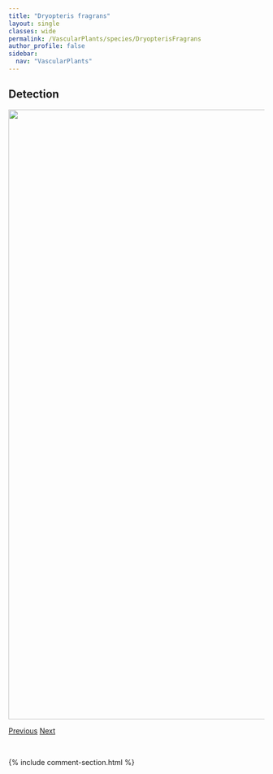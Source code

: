 ```yaml
---
title: "Dryopteris fragrans"
layout: single
classes: wide
permalink: /VascularPlants/species/DryopterisFragrans
author_profile: false
sidebar:
  nav: "VascularPlants"
---
```


<h2>Detection</h2>

<a href="https://drive.google.com/uc?export=view&id=1BXQ7oGTWJ6RdGX2f68VIxZhHPFhQ2QqQ">
<img src="https://drive.google.com/uc?export=view&id=1BXQ7oGTWJ6RdGX2f68VIxZhHPFhQ2QqQ" height = "1200" width = "800">
</a>


<a href="/DevelopmentWebsite/VascularPlants/species/DryopterisCarthusianaExpansa" class="pagination--pager" title="Dryopteris carthusiana/expansa">Previous</a> <a href="/DevelopmentWebsite/VascularPlants/species/EchinochloaCrusGalli" class="pagination--pager" title="Echinochloa crus-galli">Next</a>

<p>&nbsp;</p>

{% include comment-section.html %}
